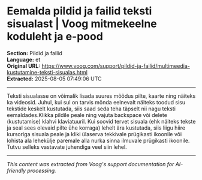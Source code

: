 # Eemalda pildid ja failid teksti sisualast | Voog mitmekeelne koduleht ja e-pood

**Section:** Pildid ja failid  
**Language:** et  
**Original URL:** https://www.voog.com/support/pildid-ja-failid/multimeedia-kustutamine-teksti-sisualas.html  
**Extracted:** 2025-08-05 07:49:06 UTC

---

Teksti sisualasse on võimalik lisada suures mõõdus pilte, kaarte ning näiteks ka videosid. Juhul, kui sul on tarvis mõnda eelnevalt näiteks toodud sisu tekstide keskelt kustutada, siis saad seda teha täpselt nii nagu teksti eemaldades.Klikka pildile peale ning vajuta backspace või delete (kustutamise) klahvi klaviatuuril.
Kui soovid tervet sisuala (ehk näiteks tekste ja seal sees olevaid pilte ühe korraga) lehelt ära kustutada, siis liigu hiire kursoriga sisuala peale ja kliki ülaserva tekkivale prügikasti ikoonile või lohista ala lehekülje paremale alla nurka sinna ilmuvale prügikasti ikoonile. Tutvu selleks vastavate juhendiga veel siin lehel.

---

*This content was extracted from Voog's support documentation for AI-friendly processing.*
